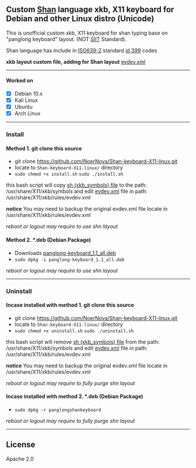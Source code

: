## Custom [Shan](https://en.wikipedia.org/wiki/Shan_people) language xkb, X11 keyboard for Debian and other Linux distro (Unicode)

This is unofficial custom xkb, X11 keyboard for shan typing base on "panglong keyboard" layout. (NOT [SIIT](https://shaniit.org/) Standard).


Shan language has include in [ISO639-2](https://en.wikipedia.org/wiki/List_of_ISO_639-2_codes) standard [id 399](https://www.loc.gov/standards/iso639-2/php/langcodes_name.php?code_ID=399) codes

**xkb layout custom file, adding for Shan layout**
[evdev.xml](/evdev.xml#L2631-L2642)

---------------------------

#### Worked on

- [x] Debian 10.x
- [x] Kali Linux
- [x] Ubuntu  
- [x] Arch Linux

----------------------------------------------------
### Install

#### Method 1. git clone this source
- git clone https://github.com/NoerNova/Shan-keyboard-X11-linux.git
- locate to ```Shan-keyboard-X11-linux/``` directory
- ```sudo chmod +x install.sh```
```sudo ./install.sh```

this bash script will copy [sh (xkb_symbols) file](/sh) to the path: /usr/share/X11/xkb/symbols and edit [evdev.xml](/evdev.xml) file in path: /usr/share/X11/xkb/rules/evdev.xml

**notice** You may need to backup the original evdev.xml file locate in /usr/share/X11/xkb/rules/evdev.xml

*reboot or logout may require to use shn layout*

#### Method 2. *.deb (Debian Package)
- Downloads [panglong-keyboard_1.1_all.deb](https://github.com/NoerNova/Shan-keyboard-X11-linux/releases/download/1.1/panglong-keyboard_1.1_all.deb)
- ```sudo dpkg -i panglong-keyboard_1.1_all.deb```

*reboot or logout may require to use shn layout*

----------------------------------------------------
### Uninstall

#### Incase installed with method 1. git clone this source
- git clone https://github.com/NoerNova/Shan-keyboard-X11-linux.git
- locate to ```Shan-keyboard-X11-linux/``` directory
- ```sudo chmod +x uninstall.sh```
```sudo ./uninstall.sh```

this bash script will remove [sh (xkb_symbols) file](/sh) from the path: /usr/share/X11/xkb/symbols and edit [evdev.xml](/evdev.xml) file in path: /usr/share/X11/xkb/rules/evdev.xml

**notice** You may need to backup the original evdev.xml file locate in /usr/share/X11/xkb/rules/evdev.xml

*reboot or logout may require to fully purge shn layout*

#### Incase installed with method 2. *.deb (Debian Package)
- ```sudo dpkg -r panglongshankeyboard```

*reboot or logout may require to fully purge shn layout*

---

## License
Apache 2.0
